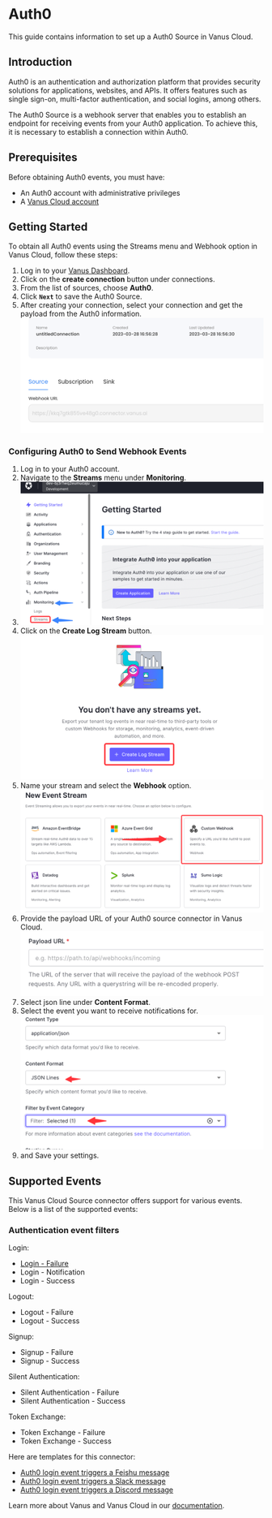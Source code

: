 # Auth0

This guide contains information to set up a Auth0 Source in Vanus Cloud.

## Introduction

Auth0 is an authentication and authorization platform that provides security solutions for applications, websites, and APIs. It offers features such as single sign-on, multi-factor authentication, and social logins, among others.

The Auth0 Source is a webhook server that enables you to establish an endpoint for receiving events from your Auth0 application. To achieve this, it is necessary to establish a connection within Auth0.

## Prerequisites

Before obtaining Auth0 events, you must have:

- An Auth0 account with administrative privileges
- A [Vanus Cloud account](https://cloud.vanus.ai)

## Getting Started

To obtain all Auth0 events using the Streams menu and Webhook option in Vanus Cloud, follow these steps:

1. Log in to your [Vanus Dashboard](https://cloud.vanus.ai/dashboard).
2. Click on the **create connection** button under connections.
3. From the list of sources, choose **Auth0**.
4. Click **`Next`** to save the Auth0 Source.
5. After creating your connection, select your connection and get the payload from the Auth0 information.
   ![](images/payload.png)

### Configuring Auth0 to Send Webhook Events

1. Log in to your Auth0 account.
2. Navigate to the **Streams** menu under **Monitoring**.
3. ![img.png](images/img.png)
4. Click on the **Create Log Stream** button.
   ![img_1.png](images/img_1.png)
5. Name your stream and select the **Webhook** option.
   ![img_2.png](images/img_2.png)
6. Provide the payload URL of your Auth0 source connector in Vanus Cloud.
   ![img_3.png](images/img_3.png)
7. Select json line under **Content Format**.
8. Select the event you want to receive notifications for.
   ![img_4.png](images/img_4.png)
9. and Save your settings.

## Supported Events

This Vanus Cloud Source connector offers support for various events. Below is a list of the supported events:

### Authentication event filters

Login:

- [Login - Failure](events.md#login-failure)
- Login - Notification
- Login - Success

Logout:

- Logout - Failure
- Logout - Success

Signup:

- Signup - Failure
- Signup - Success

Silent Authentication:

- Silent Authentication - Failure
- Silent Authentication - Success

Token Exchange:

- Token Exchange - Failure
- Token Exchange - Success

Here are templates for this connector:

- [Auth0 login event triggers a Feishu message](https://cloud.vanus.ai/connections/wizard?source=auth0&sink=feishu&id=20230323_1)
- [Auth0 login event triggers a Slack message](https://cloud.vanus.ai/connections/wizard?source=auth0&sink=slack&id=20230323_2)
- [Auth0 login event triggers a Discord message](https://cloud.vanus.ai/connections/wizard?source=auth0&sink=discord&id=20230329_1)

Learn more about Vanus and Vanus Cloud in our [documentation](https://docs.vanus.ai).
